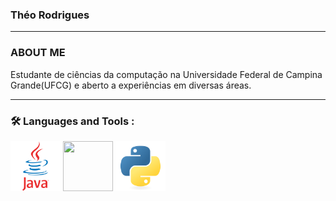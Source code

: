 ### Théo Rodrigues

---

### ABOUT ME 

Estudante de ciências da computação na Universidade Federal de Campina Grande(UFCG) e aberto a experiências em diversas áreas.

---

### :hammer_and_wrench: Languages and Tools :
<div>
  
<img src="https://raw.githubusercontent.com/devicons/devicon/55609aa5bd817ff167afce0d965585c92040787a/icons/java/java-original-wordmark.svg" height="80" width="80" >
<img src="https://cdn-icons-png.flaticon.com/512/6132/6132222.png" height="80" width="80">
<img src="https://raw.githubusercontent.com/devicons/devicon/55609aa5bd817ff167afce0d965585c92040787a/icons/python/python-original.svg" height="80" width="80">

</div>
<!--
**theocpop/theocpop** is a ✨ _special_ ✨ repository because its `README.md` (this file) appears on your GitHub profile.

Here are some ideas to get you started:

- 🔭 I’m currently working on ...
- 🌱 I’m currently learning ...
- 👯 I’m looking to collaborate on ...
- 🤔 I’m looking for help with ...
- 💬 Ask me about ...
- 📫 How to reach me: ...
- 😄 Pronouns: ...
- ⚡ Fun fact: ...
-->

